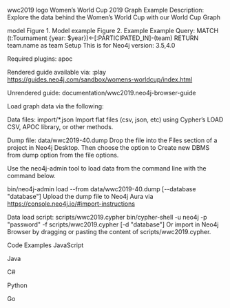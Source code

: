 wwc2019 logo
Women’s World Cup 2019 Graph Example
Description: Explore the data behind the Women’s World Cup with our World Cup Graph

model
Figure 1. Model
example
Figure 2. Example
Example Query:
MATCH (t:Tournament {year: $year})<-[:PARTICIPATED_IN]-(team)
RETURN team.name as team
Setup
This is for Neo4j version: 3.5,4.0

Required plugins: apoc

Rendered guide available via: :play https://guides.neo4j.com/sandbox/womens-worldcup/index.html

Unrendered guide: documentation/wwc2019.neo4j-browser-guide

Load graph data via the following:

Data files: import/*.json
Import flat files (csv, json, etc) using Cypher’s LOAD CSV, APOC library, or other methods.

Dump file: data/wwc2019-40.dump
Drop the file into the Files section of a project in Neo4j Desktop. Then choose the option to Create new DBMS from dump option from the file options.

Use the neo4j-admin tool to load data from the command line with the command below.

bin/neo4j-admin load --from data/wwc2019-40.dump [--database "database"]
Upload the dump file to Neo4j Aura via https://console.neo4j.io/#import-instructions

Data load script: scripts/wwc2019.cypher
bin/cypher-shell -u neo4j -p "password" -f scripts/wwc2019.cypher [-d "database"]
Or import in Neo4j Browser by dragging or pasting the content of scripts/wwc2019.cypher.

Code Examples
JavaScript

Java

C#

Python

Go
